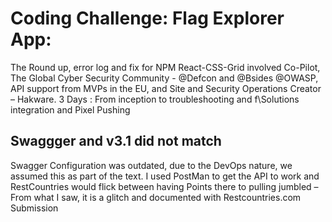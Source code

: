 # Coding Challenge: Flag Explorer App: 
The Round up, error log and fix for NPM React-CSS-Grid involved Co-Pilot, The Global Cyber Security Community - @Defcon and @Bsides @OWASP, API support from MVPs in the EU, and Site and Security Operations Creator – Hakware.
3 Days : From inception to troubleshooting and f\Solutions integration and Pixel Pushing

## Swaggger and v3.1 did not match 
Swagger Configuration was outdated, due to the DevOps nature, we assumed this as part of the text.
I used PostMan to get the API to work and RestCountries would flick between having Points there to pulling jumbled – From what I saw, it is a glitch and documented with  Restcountries.com
Submission

